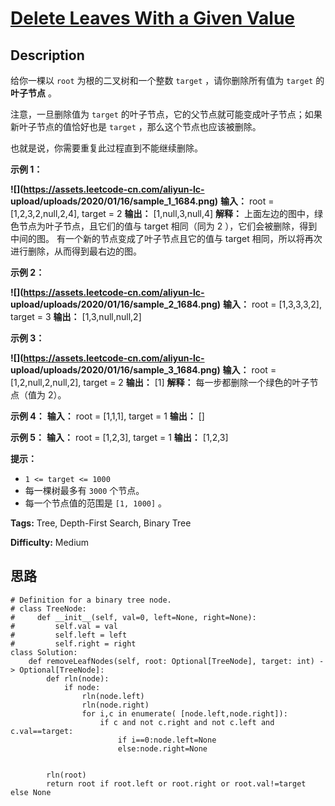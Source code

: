 # [Delete Leaves With a Given Value][title]

## Description

给你一棵以 `root` 为根的二叉树和一个整数 `target` ，请你删除所有值为 `target` 的  **叶子节点** 。

注意，一旦删除值为 `target` 的叶子节点，它的父节点就可能变成叶子节点；如果新叶子节点的值恰好也是 `target` ，那么这个节点也应该被删除。

也就是说，你需要重复此过程直到不能继续删除。



**示例 1：**

**![](https://assets.leetcode-cn.com/aliyun-lc-
upload/uploads/2020/01/16/sample_1_1684.png)**
            **输入：** root = [1,2,3,2,null,2,4], target = 2    **输出：** [1,null,3,null,4]    **解释：** 上面左边的图中，绿色节点为叶子节点，且它们的值与 target 相同（同为 2 ），它们会被删除，得到中间的图。    有一个新的节点变成了叶子节点且它的值与 target 相同，所以将再次进行删除，从而得到最右边的图。    

**示例 2：**

**![](https://assets.leetcode-cn.com/aliyun-lc-
upload/uploads/2020/01/16/sample_2_1684.png)**
            **输入：** root = [1,3,3,3,2], target = 3    **输出：** [1,3,null,null,2]    

**示例 3：**

**![](https://assets.leetcode-cn.com/aliyun-lc-
upload/uploads/2020/01/16/sample_3_1684.png)**
            **输入：** root = [1,2,null,2,null,2], target = 2    **输出：** [1]    **解释：** 每一步都删除一个绿色的叶子节点（值为 2）。

**示例 4：**
            **输入：** root = [1,1,1], target = 1    **输出：** []    

**示例 5：**
            **输入：** root = [1,2,3], target = 1    **输出：** [1,2,3]    



**提示：**

  * `1 <= target <= 1000`
  * 每一棵树最多有 `3000` 个节点。
  * 每一个节点值的范围是 `[1, 1000]` 。


**Tags:** Tree, Depth-First Search, Binary Tree

**Difficulty:** Medium

## 思路

``` python3
# Definition for a binary tree node.
# class TreeNode:
#     def __init__(self, val=0, left=None, right=None):
#         self.val = val
#         self.left = left
#         self.right = right
class Solution:
    def removeLeafNodes(self, root: Optional[TreeNode], target: int) -> Optional[TreeNode]:
        def rln(node):
            if node:
                rln(node.left)
                rln(node.right)
                for i,c in enumerate( [node.left,node.right]):
                    if c and not c.right and not c.left and c.val==target: 
                        if i==0:node.left=None
                        else:node.right=None

        
        rln(root)
        return root if root.left or root.right or root.val!=target else None
```

[title]: https://leetcode-cn.com/problems/delete-leaves-with-a-given-value
